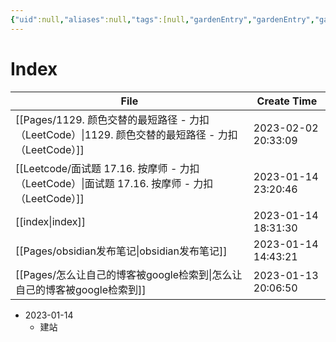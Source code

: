 ```yaml
---
{"uid":null,"aliases":null,"tags":[null,"gardenEntry","gardenEntry","gardenEntry"],"source":null,"created":"2023-01-14 18:31:30","updated":"2023-02-16 15:26:53","title":"Index","dg-publish":true,"dg-home":true,"permalink":"/index/","dgPassFrontmatter":true}
---
```



# Index

| File                                                                         | Create Time         |
| ---------------------------------------------------------------------------- | ------------------- |
| [[Pages/1129. 颜色交替的最短路径 - 力扣（LeetCode）\|1129. 颜色交替的最短路径 - 力扣（LeetCode）]]  | 2023-02-02 20:33:09 |
| [[Leetcode/面试题 17.16. 按摩师 - 力扣（LeetCode）\|面试题 17.16. 按摩师 - 力扣（LeetCode）]] | 2023-01-14 23:20:46 |
| [[index\|index]]                                                          | 2023-01-14 18:31:30 |
| [[Pages/obsidian发布笔记\|obsidian发布笔记]]                                      | 2023-01-14 14:43:21 |
| [[Pages/怎么让自己的博客被google检索到\|怎么让自己的博客被google检索到]]                          | 2023-01-13 20:06:50 |

- 2023-01-14
	- 建站

